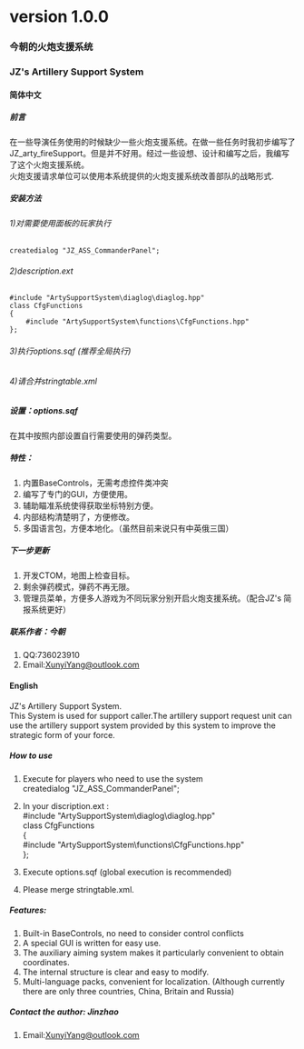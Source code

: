 # version 1.0.0  

### 今朝的火炮支援系统  
### JZ's Artillery Support System  

#### 简体中文  


##### 前言  

在一些导演任务使用的时候缺少一些火炮支援系统。在做一些任务时我初步编写了JZ_arty_fireSupport。但是并不好用。经过一些设想、设计和编写之后，我编写了这个火炮支援系统。  
火炮支援请求单位可以使用本系统提供的火炮支援系统改善部队的战略形式.  


##### 安装方法  
###### 1)对需要使用面板的玩家执行  
    createdialog "JZ_ASS_CommanderPanel";  

###### 2)description.ext  
  
    #include "ArtySupportSystem\diaglog\diaglog.hpp"  
    class CfgFunctions  
    {  
    	#include "ArtySupportSystem\functions\CfgFunctions.hpp"  
    };  

###### 3)执行options.sqf  (推荐全局执行)  

###### 4)请合并stringtable.xml  

##### 设置：options.sqf  
在其中按照内部设置自行需要使用的弹药类型。  

##### 特性：  
1. 内置BaseControls，无需考虑控件类冲突  
2. 编写了专门的GUI，方便使用。  
3. 辅助瞄准系统使得获取坐标特别方便。  
4. 内部结构清楚明了，方便修改。  
5. 多国语言包，方便本地化。（虽然目前来说只有中英俄三国）  

##### 下一步更新  
1. 开发CTOM，地图上检查目标。  
2. 剩余弹药模式，弹药不再无限。  
3. 管理员菜单，方便多人游戏为不同玩家分别开启火炮支援系统。（配合JZ's 简报系统更好）  

##### 联系作者：今朝  
1. QQ:736023910  
2. Email:XunyiYang@outlook.com  

#### English  

JZ's Artillery Support System.  
This System is used for support caller.The artillery support request unit can use the artillery support system provided by this system to improve the strategic form of your force.  

##### How to use  
1. Execute for players who need to use the system   
    createdialog "JZ_ASS_CommanderPanel";  

2. In your discription.ext :  
    #include "ArtySupportSystem\diaglog\diaglog.hpp"  
    class CfgFunctions  
    {  
    	#include "ArtySupportSystem\functions\CfgFunctions.hpp"  
    };  
3. Execute options.sqf (global execution is recommended)  
4. Please merge stringtable.xml.  

##### Features:  
1. Built-in BaseControls, no need to consider control conflicts  
2. A special GUI is written for easy use.  
3. The auxiliary aiming system makes it particularly convenient to obtain coordinates.  
4. The internal structure is clear and easy to modify.  
5. Multi-language packs, convenient for localization. (Although currently there are only three countries, China, Britain and Russia)  


##### Contact the author: Jinzhao  
1. Email:XunyiYang@outlook.com    
